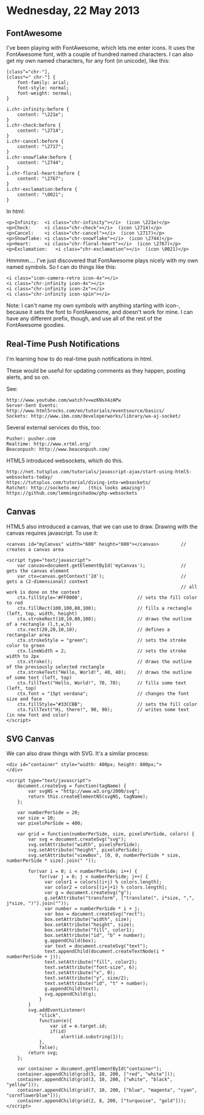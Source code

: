 Wednesday, 22 May 2013
==================================


FontAwesome
-----------------
I've been playing with FontAwesome, which lets me enter icons. It uses the FontAwesome font, with a couple of hundred named characters. I can also get my own named characters, for any font (in unicode), like this:

    [class^="chr-"],
    [class*=" chr-"] {
        font-family: arial;
        font-style: normal;
        font-weight: normal;
    }

    i.chr-infinity:before {
        content: "\221e";
    }
    i.chr-check:before {
        content: "\2714";
    }
    i.chr-cancel:before {
        content: "\2717";
    }
    i.chr-snowflake:before {
        content: "\2744";
    }
    i.chr-floral-heart:before {
        content: "\2767";
    }
    i.chr-exclamation:before {
        content: "\0021";
    }

In html:

    <p>Infinity:  <i class="chr-infinity"></i>  (icon \221e)</p>
    <p>Check:     <i class="chr-check"></i>  (icon \2714)</p>
    <p>Cancel:    <i class="chr-cancel"></i>  (icon \2717)</p>
    <p>Showflake: <i class="chr-snowflake"></i>  (icon \2744)</p>
    <p>Heart:     <i class="chr-floral-heart"></i>  (icon \2767)</p>
    <p>Exclamation:   <i class="chr-exclamation"></i>  (icon \0021)</p>

Hmmmm.... I've just discovered that FontAwesome plays nicely with my own named symbols. So I can do things like this:

    <i class="icon-camera-retro icon-4x"></i>
    <i class="chr-infinity icon-4x"></i>
    <i class="chr-infinity icon-2x"></i>
    <i class="chr-infinity icon-spin"></i>

Note: I can't name my own symbols with anything starting with icon-, because it sets the font to FontAwesome, and doesn't work for mine. I can have any different prefix, though, and use all of the rest of the FontAwesome goodies.




Real-Time Push Notifications
-------------------------------

I'm learning how to do real-time push notifications in html.

These would be useful for updating comments as they happen, posting alerts, and so on.

See:

    http://www.youtube.com/watch?v=wzKNsX4zAPw
    Server-Sent Events: http://www.html5rocks.com/en/tutorials/eventsource/basics/
    Sockets: http://www.ibm.com/developerworks/library/wa-aj-socket/

Several external services do this, too:

    Pusher: pusher.com
    Realtime: http://www.xrtml.org/
    Beaconpush: http://www.beaconpush.com/

HTML5 introduced websockets, which do this.

    http://net.tutsplus.com/tutorials/javascript-ajax/start-using-html5-websockets-today/
    https://tutsplus.com/tutorial/diving-into-websockets/
    Ratchet: http://socketo.me/   (this looks amazing!)
    https://github.com/lemmingzshadow/php-websockets


Canvas
------------

HTML5 also introduced a canvas, that we can use to draw. Drawing with the canvas requires javascript.
To use it:

    <canvas id="myCanvas" width="600" height="600"></canvas>        // creates a canvas area

    <script type="text/javascript">
        var canvas=document.getElementById('myCanvas');             // gets the canvas element
        var ctx=canvas.getContext('2d');                            // gets a (2-dimensional) context
                                                                    // all work is done on the context
        ctx.fillStyle='#FF0000';                    // sets the fill color to red
        ctx.fillRect(100,100,80,100);               // fills a rectangle (left, top, width, height)
        ctx.strokeRect(10,10,80,100);               // draws the outline of a rectangle (l,t,w,h)
        ctx.rect(20,20,10,10);                      // defines a rectangular area
        ctx.strokeStyle = "green";                  // sets the stroke color to green
        ctx.lineWidth = 2;                          // sets the stroke width to 2px
        ctx.stroke();                               // draws the outline of the previously selected rectangle
        ctx.strokeText("Hello, World!", 40, 40);    // draws the outline of some text (left, top)
        ctx.fillText("Hello, World!", 70, 70);      // fills some text (left, top)
        ctx.font = "15pt verdana";                  // changes the font size and face
        ctx.fillStyle="#33CCBB";                    // sets the fill color
        ctx.fillText("Hi, there!", 90, 90);         // writes some text (in new font and color)
    </script>




SVG Canvas
------------

We can also draw things with SVG. It's a similar process:

    <div id="container" style="width: 400px; height: 800px;">
    </div>

    <script type="text/javascript">
        document.createSvg = function(tagName) {
            var svgNS = "http://www.w3.org/2000/svg";
            return this.createElementNS(svgNS, tagName);
        };

        var numberPerSide = 20;
        var size = 10;
        var pixelsPerSide = 400;

        var grid = function(numberPerSide, size, pixelsPerSide, colors) {
            var svg = document.createSvg("svg");
            svg.setAttribute("width", pixelsPerSide);
            svg.setAttribute("height", pixelsPerSide);
            svg.setAttribute("viewBox", [0, 0, numberPerSide * size, numberPerSide * size].join(" "));

            for(var i = 0; i < numberPerSide; i++) {
                for(var j = 0; j < numberPerSide; j++) {
                  var color1 = colors[(i+j) % colors.length];
                  var color2 = colors[(i+j+1) % colors.length];  
                  var g = document.createSvg("g");
                  g.setAttribute("transform", ["translate(", i*size, ",", j*size, ")"].join(""));
                  var number = numberPerSide * i + j;
                  var box = document.createSvg("rect");
                  box.setAttribute("width", size);
                  box.setAttribute("height", size);
                  box.setAttribute("fill", color1);
                  box.setAttribute("id", "b" + number); 
                  g.appendChild(box);
                  var text = document.createSvg("text");
                  text.appendChild(document.createTextNode(i * numberPerSide + j));
                  text.setAttribute("fill", color2);
                  text.setAttribute("font-size", 6);
                  text.setAttribute("x", 0);
                  text.setAttribute("y", size/2);
                  text.setAttribute("id", "t" + number);
                  g.appendChild(text);
                  svg.appendChild(g);
                }  
            }
            svg.addEventListener(
                "click",
                function(e){
                    var id = e.target.id;
                    if(id)
                        alert(id.substring(1));
                },
                false);
            return svg;
        };

        var container = document.getElementById("container");
        container.appendChild(grid(5, 10, 200, ["red", "white"]));
        container.appendChild(grid(3, 10, 200, ["white", "black", "yellow"]));
        container.appendChild(grid(7, 10, 200, ["blue", "magenta", "cyan", "cornflowerblue"]));
        container.appendChild(grid(2, 8, 200, ["turquoise", "gold"]));
    </script>
